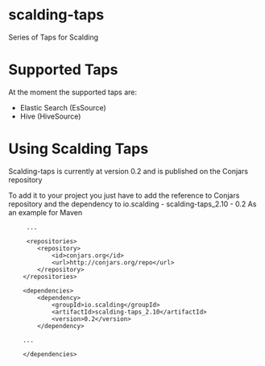 scalding-taps
=============

Series of Taps for Scalding

Supported Taps
===================

At the moment the supported taps are:

* Elastic Search (EsSource)
* Hive (HiveSource)

Using Scalding Taps
===================

Scalding-taps is currently at version 0.2 and is published on the Conjars repository

To add it to your project you just have to add the reference to Conjars repository and the dependency to io.scalding - scalding-taps_2.10 - 0.2
As an example for Maven

```
     ...

     <repositories>
        <repository>
            <id>conjars.org</id>
            <url>http://conjars.org/repo</url>
        </repository>
    </repositories>

    <dependencies>
        <dependency>
            <groupId>io.scalding</groupId>
            <artifactId>scalding-taps_2.10</artifactId>
            <version>0.2</version>
        </dependency>

    ...

    </dependencies>
```

